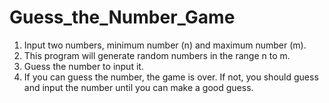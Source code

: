 # Guess_the_Number_Game

1. Input two numbers, minimum number (n) and maximum number (m).
2. This program will generate random numbers in the range n to m.
3. Guess the number to input it.
4. If you can guess the number, the game is over. If not, you should guess and input the number until you can make a good guess.
